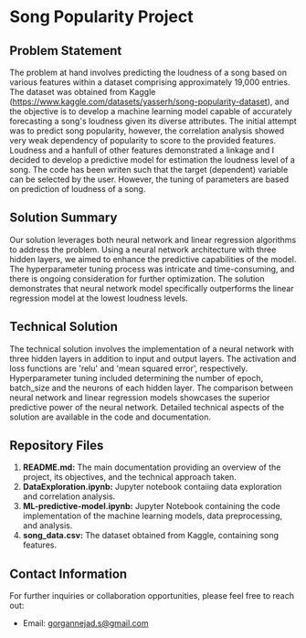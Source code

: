 # Song Popularity Project

## Problem Statement
The problem at hand involves predicting the loudness of a song based on various features within a dataset comprising approximately 19,000 entries. The dataset was obtained from Kaggle (https://www.kaggle.com/datasets/yasserh/song-popularity-dataset), and the objective is to develop a machine learning model capable of accurately forecasting a song's loudness given its diverse attributes. The initial attempt was to predict song popularity, however, the correlation analysis showed very weak dependency of popularity to score to the provided features. Loudness and a hanfull of other features demonstrated a linkage and I decided to develop a predictive model for estimation the loudness level of a song. The code has been writen such that the target (dependent) variable can be selected by the user. However, the tuning of parameters are based on prediction of loudness of a song.

## Solution Summary
Our solution leverages both neural network and linear regression algorithms to address the problem. Using a neural network architecture with three hidden layers, we aimed to enhance the predictive capabilities of the model. The hyperparameter tuning process was intricate and time-consuming, and there is ongoing consideration for further optimization. The solution demonstrates that neural network model specifically outperforms the linear regression model at the lowest loudness levels.


## Technical Solution
The technical solution involves the implementation of a neural network with three hidden layers in addition to input and output layers. The activation and loss functions are 'relu' and 'mean squared error', respectively. Hyperparameter tuning included determining the number of epoch, batch_size and the neurons of each hidden layer. The comparison between neural network and linear regression models showcases the superior predictive power of the neural network. Detailed technical aspects of the solution are available in the code and documentation.

## Repository Files
1. **README.md:** The main documentation providing an overview of the project, its objectives, and the technical approach taken.
2. **DataExploration.ipynb:** Jupyter notebook contaiing data exploration and correlation analysis. 
3. **ML-predictive-model.ipynb:** Jupyter Notebook containing the code implementation of the machine learning models, data preprocessing, and analysis.
4. **song_data.csv:** The dataset obtained from Kaggle, containing song features.

## Contact Information
For further inquiries or collaboration opportunities, please feel free to reach out:
- Email: gorgannejad.s@gmail.com

